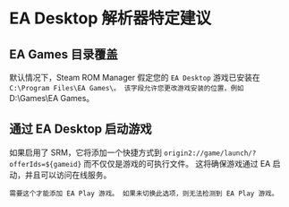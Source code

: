 # EA Desktop 解析器特定建议

## EA Games 目录覆盖
默认情况下，Steam ROM Manager 假定您的 `EA Desktop` 游戏已安装在 `C:\Program Files\EA Games\。 该字段允许您更改游戏安装的位置，例如`D:\Games\EA Games。

## 通过 EA Desktop 启动游戏
如果启用了 SRM，它将添加一个快捷方式到 `origin2://game/launch/?offerIds=${gameid}` 而不仅仅是游戏的可执行文件。 这将确保游戏通过 EA 启动，并且可以访问在线服务。

`需要这个才能添加 EA Play 游戏。 如果未切换此选项，则无法检测到 EA Play 游戏。`
